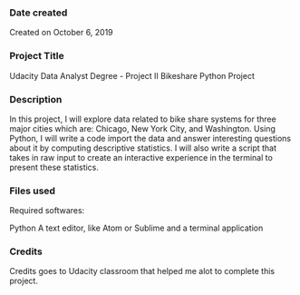### Date created
Created on October 6, 2019

### Project Title
Udacity Data Analyst Degree - Project II Bikeshare Python Project

### Description
In this project, I will explore data related to bike share systems for three major cities which are: Chicago, New York City, and Washington. Using Python, I will write a code import the data and answer interesting questions about it by computing descriptive statistics. I will also write a script that takes in raw input to create an interactive experience in the terminal to present these statistics.

### Files used
Required softwares:

Python A text editor, like Atom or Sublime and a terminal application

### Credits
Credits goes to Udacity classroom that helped me alot to complete this project.

